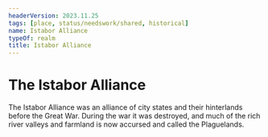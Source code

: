 ```yaml
---
headerVersion: 2023.11.25
tags: [place, status/needswork/shared, historical]
name: Istabor Alliance
typeOf: realm
title: Istabor Alliance
---
```

# The Istabor Alliance

The Istabor Alliance was an alliance of city states and their hinterlands before the Great War. During the war it was destroyed, and much of the rich river valleys and farmland is now accursed and called the Plaguelands.






